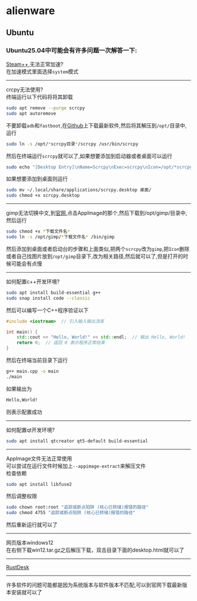 # alienware  
## Ubuntu  
### Ubuntu25.04中可能会有许多问题一次解答一下:  
[Steam++](https://steampp.net),无法正常加速?  
在加速模式里面选择```system```模式  

---
crcpy无法使用?  
终端运行以下代码将将其卸载  
```bash
sudo apt remove --purge scrcpy
sudo apt autoremove
```
不要卸载```adb```和```fastboot```,在[Github](https://github.com)上下载最新软件,然后将其解压到```/opt/```目录中,运行  
```bash
sudo ln -s /opt/*scrcpy目录*/scrcpy /usr/bin/scrcpy
```
然后在终端运行```scrcpy```就可以了,如果想要添加到启动器或者桌面可以运行  
```bash
sudo echo "[Desktop Entry]\nName=Scrcpy\nExec=scrcpy\nIcon=/opt/*scrcpy目录*/icon.png\nTerminal=false\nType=Application" >> ~/.local/share/applications/scrcpy.desktop
```
如果想要添加到桌面则运行  
```bash
sudo mv ~/.local/share/applications/scrcpy.desktop 桌面/
sudo chmod +x scrcpy.desktop
```

---
gimp无法切换中文,到[官网](https://www.gimp.org/downloads/),点击Applmage的那个,然后下载到/opt/gimp/目录中,然后运行  
```bash
sudo chmod +x *下载文件名*
sudo ln -s /opt/gimp/*下载文件名* /bin/gimp
```
然后添加到桌面或者启动台的步骤和上面类似,把两个```scrcpy```改为```gimp```,把```Icon```删除或者自己找图片放到```/opt/gimp```目录下,改为相关路径,然后就可以了,但是打开的时候可能会有点慢  

---
如何配置c++开发环境?  
```bash
sudo apt install build-essential g++
sudo snap install code --classic
```
然后可以编写一个C++程序验证以下
```cpp
#include <iostream>  // 引入输入输出流库

int main() {
    std::cout << "Hello, World!" << std::endl;  // 输出 Hello, World!
    return 0;  // 返回 0 表示程序正常结束
}
```
然后在终端当前目录下运行  
```bash
g++ main.cpp -o main
./main
```
如果输出为
```bash
Hello,World!
```
则表示配置成功

---
如何配置qt开发环境?  
```bash
sudo apt install qtcreator qt5-default build-essential
```
---
AppImage文件无法正常使用  
可以尝试在运行文件时候加上```--appimage-extract```来解压文件  
检查依赖  
```bash
sudo apt install libfuse2
```
然后调整权限  
```bash
sudo chown root:root "追踪或断点陷阱 (核心已转储)报错的路径"
sudo chmod 4755 "追踪或断点陷阱 (核心已转储)报错的路径"
```
然后重新运行就可以了  

---
网页版本windows12  
在右侧下载win12.tar.gz之后解压下载，双击目录下面的desktop.html就可以了  

---
[RustDesk](https://github.com/rustdesk/rustdesk/releases)

---
许多软件的问题可能都是因为系统版本与软件版本不匹配,可以到官网下载最新版本安装就可以了
